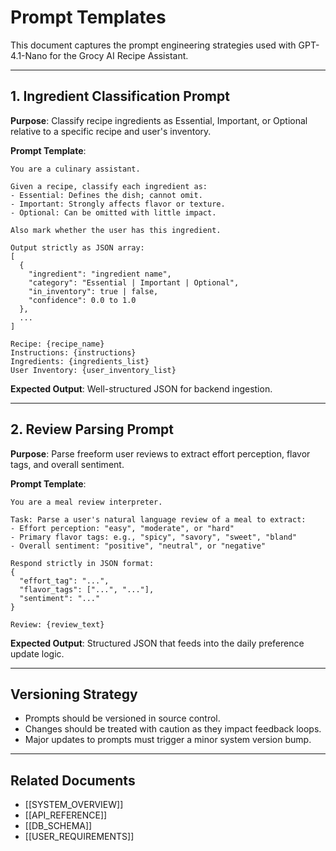 
# Prompt Templates

This document captures the prompt engineering strategies used with GPT-4.1-Nano for the Grocy AI Recipe Assistant.

---

## 1. Ingredient Classification Prompt

**Purpose**: Classify recipe ingredients as Essential, Important, or Optional relative to a specific recipe and user's inventory.

**Prompt Template**:

```
You are a culinary assistant.

Given a recipe, classify each ingredient as:
- Essential: Defines the dish; cannot omit.
- Important: Strongly affects flavor or texture.
- Optional: Can be omitted with little impact.

Also mark whether the user has this ingredient.

Output strictly as JSON array:
[
  {
    "ingredient": "ingredient name",
    "category": "Essential | Important | Optional",
    "in_inventory": true | false,
    "confidence": 0.0 to 1.0
  },
  ...
]

Recipe: {recipe_name}
Instructions: {instructions}
Ingredients: {ingredients_list}
User Inventory: {user_inventory_list}
```

**Expected Output**: Well-structured JSON for backend ingestion.

---

## 2. Review Parsing Prompt

**Purpose**: Parse freeform user reviews to extract effort perception, flavor tags, and overall sentiment.

**Prompt Template**:

```
You are a meal review interpreter.

Task: Parse a user's natural language review of a meal to extract:
- Effort perception: "easy", "moderate", or "hard"
- Primary flavor tags: e.g., "spicy", "savory", "sweet", "bland"
- Overall sentiment: "positive", "neutral", or "negative"

Respond strictly in JSON format:
{
  "effort_tag": "...",
  "flavor_tags": ["...", "..."],
  "sentiment": "..."
}

Review: {review_text}
```

**Expected Output**: Structured JSON that feeds into the daily preference update logic.

---

## Versioning Strategy

- Prompts should be versioned in source control.
- Changes should be treated with caution as they impact feedback loops.
- Major updates to prompts must trigger a minor system version bump.

---

## Related Documents

- [[SYSTEM_OVERVIEW]]
- [[API_REFERENCE]]
- [[DB_SCHEMA]]
- [[USER_REQUIREMENTS]]
